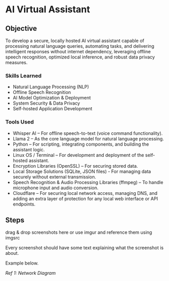 # AI Virtual Assistant

## Objective

To develop a secure, locally hosted AI virtual assistant capable of processing natural language queries, automating tasks, and delivering intelligent responses without internet dependency, leveraging offline speech recognition, optimized local inference, and robust data privacy measures.

### Skills Learned

- Natural Language Processing (NLP)
- Offline Speech Recognition
- AI Model Optimization & Deployment
- System Security & Data Privacy
- Self-hosted Application Development

### Tools Used

- Whisper AI – For offline speech-to-text (voice command functionality).
- Llama 2 – As the core language model for natural language processing.
- Python – For scripting, integrating components, and building the assistant logic.
- Linux OS / Terminal – For development and deployment of the self-hosted assistant.
- Encryption Libraries (OpenSSL) – For securing stored data.
- Local Storage Solutions (SQLite, JSON files) - For managing data securely without external transmission.
- Speech Recognition & Audio Processing Libraries (ffmpeg) – To handle microphone input and audio conversion.
- Cloudflare – For securing local network access, managing DNS, and adding an extra layer of protection for any local web interface or API endpoints.

## Steps
drag & drop screenshots here or use imgur and reference them using imgsrc

Every screenshot should have some text explaining what the screenshot is about.

Example below.

*Ref 1: Network Diagram*
